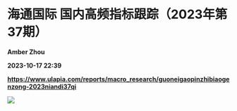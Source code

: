 # 海通国际 国内高频指标跟踪（2023年第37期）
**Amber Zhou**

**2023-10-17 22:39**

**https://www.ulapia.com/reports/macro_research/guoneigaopinzhibiaogenzong-2023niandi37qi**

![](https://img.ulapia.com/thumbnails/macro_research/20231017/H3_AP202310171601746957_1.jpg)